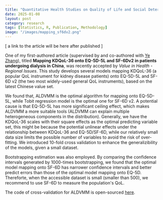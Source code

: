 ```yaml
---
title: "Quantitative Health Studies on Quality of Life and Social Determinants of Diseases"
date: 2025-01-08
layout: post
category: research
tags: [Statistics, R, Publication, Methodology]
image: "/images/mapping_sf6dv2.png"
---
```


\[ a link to the article will be here after published \]

One of my first-authored article (supervised by and co-authored with [Ye Zhang](https://www.researchgate.net/profile/Ye-Zhang-58)), titled **Mapping KDQoL-36 onto EQ-5D-5L and SF-6Dv2 in patients undergoing dialysis in China**, was recently accepted by *Value in Health - Regional Issues*. This study develops several models mapping KDQoL-36 (a popular QoL instrument for kidney disease patients) onto EQ-5D-5L and SF-6D v2 (the two most widely-used general QoL instruments), based on the latest Chinese value set. 

We found that, ALDVMM is the optimal algorithm for mapping onto EQ-5D-5L, while Tobit regression model is the optimal one for SF-6D v2. A potential cause is that EQ-5D-5L has more significant ceiling effect, which makes ALDVMM a more suitable tools (ALDVMM can explain multiple heterogeneous components in the distribution). Generally, we have the KDQoL-36 scales with their square effects as the optimal predicting variable set, this might be because the potential unlinear effects under the relationship between KDQoL-36 and EQ-5D/SF-6D, while our relatively small data size limits the possible number of variables to avoid the risk of over-fitting. We introduced 10-fold cross validation to enhance the generalizibility of the models, given a small dataset.

Bootstrapping estimation was also employed. By comparing the confidence intervals generated by 1000-times bootstrapping, we found that the optimal model mapping onto SF-6D has narrower confidence intervals and better predict errors than those of the optimal model mapping onto EQ-5D. Thereforte, when the accessible dataset is small (smaller than 500), we recommend to use SF-6D to measure the population's QoL.


The code of cross-validation for ALDVMM is open-sourced [here](https://github.com/MoonEater0912/ALDVMM_Cross_Validation).